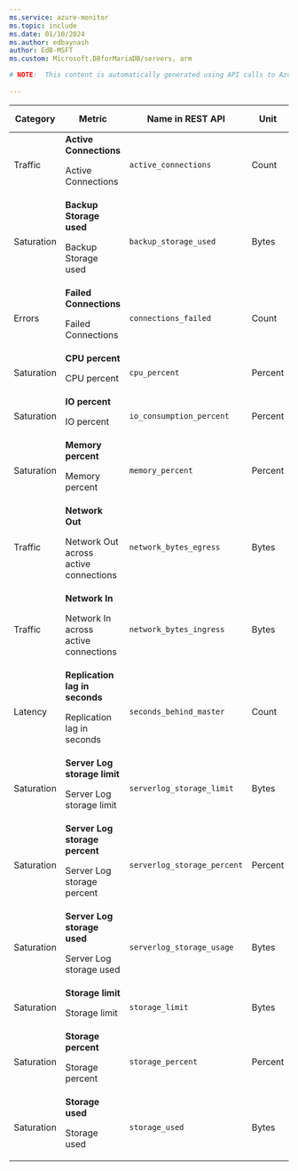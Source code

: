 ```yaml
---
ms.service: azure-monitor
ms.topic: include
ms.date: 01/10/2024
ms.author: edbaynash
author: EdB-MSFT
ms.custom: Microsoft.DBforMariaDB/servers, arm

# NOTE:  This content is automatically generated using API calls to Azure. Any edits made on these files will be overwritten in the next run of the script. 
 
---
```


  
  
|Category|Metric|Name in REST API|Unit|Aggregation|Dimensions|Time Grains|DS Export|
|---|---|---|---|---|---|---|---|
|Traffic|**Active Connections**<p><p>Active Connections |`active_connections` |Count |Average, Maximum, Minimum |\<none\>|PT1M |Yes|
|Saturation|**Backup Storage used**<p><p>Backup Storage used |`backup_storage_used` |Bytes |Average, Maximum, Minimum |\<none\>|PT15M, PT30M, PT1H, PT6H, PT12H, P1D |Yes|
|Errors|**Failed Connections**<p><p>Failed Connections |`connections_failed` |Count |Total |\<none\>|PT1M |Yes|
|Saturation|**CPU percent**<p><p>CPU percent |`cpu_percent` |Percent |Average, Maximum, Minimum |\<none\>|PT1M |Yes|
|Saturation|**IO percent**<p><p>IO percent |`io_consumption_percent` |Percent |Average, Maximum, Minimum |\<none\>|PT1M |Yes|
|Saturation|**Memory percent**<p><p>Memory percent |`memory_percent` |Percent |Average, Maximum, Minimum |\<none\>|PT1M |Yes|
|Traffic|**Network Out**<p><p>Network Out across active connections |`network_bytes_egress` |Bytes |Total |\<none\>|PT1M |Yes|
|Traffic|**Network In**<p><p>Network In across active connections |`network_bytes_ingress` |Bytes |Total |\<none\>|PT1M |Yes|
|Latency|**Replication lag in seconds**<p><p>Replication lag in seconds |`seconds_behind_master` |Count |Average, Maximum, Minimum |\<none\>|PT1M |Yes|
|Saturation|**Server Log storage limit**<p><p>Server Log storage limit |`serverlog_storage_limit` |Bytes |Maximum |\<none\>|PT1M |Yes|
|Saturation|**Server Log storage percent**<p><p>Server Log storage percent |`serverlog_storage_percent` |Percent |Average, Maximum, Minimum |\<none\>|PT1M |Yes|
|Saturation|**Server Log storage used**<p><p>Server Log storage used |`serverlog_storage_usage` |Bytes |Average, Maximum, Minimum |\<none\>|PT1M |Yes|
|Saturation|**Storage limit**<p><p>Storage limit |`storage_limit` |Bytes |Maximum |\<none\>|PT1M |Yes|
|Saturation|**Storage percent**<p><p>Storage percent |`storage_percent` |Percent |Average, Maximum, Minimum |\<none\>|PT1M |Yes|
|Saturation|**Storage used**<p><p>Storage used |`storage_used` |Bytes |Average, Maximum, Minimum |\<none\>|PT1M |Yes|